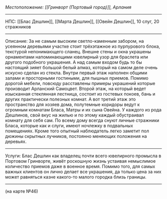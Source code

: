 *Местоположение: [[Гринворт (Портовый город)]], Арлания*
_______
НПС: [[Блас Дешлин]], [[Марта Дешлин]], [[Овейн Дешлин]], 10 слуг, 20 стражников 
_______
Описание: За не самым высоким светло-каменным забором, на усеянном деревьями участке стоит трёхэтажное из пурпурового блока, текстурой непонимающего сланец. Внешне стены и окна украшены орнаментами напоминающими ювелирный узор для браслета или другого подобного украшения. А над самым входом будь то бы настоящий зияет большой белый алмаз, который на самом деле очень искусно сделан из стекла. Внутри первый этаж наполнен общими залами и просторными гостиными, для пышных приемов. Помимо дорогой мебели, повсюду расставлены примеры украшений которые производит Арланский Самоцвет. Второй этаж, на который ведет изысканная стеклянная лестница, состоит из гостевых покоев, бань и других практически полезных комнат. А вот третий этаж это пространство для хозяев дома, полутемные коридоры ведут к огромным комнатам Бласа, Матры и их сына Овейна. У каждого из рода Дешлинов, свой вкус на жилью и по этому каждый обустраивал комнату для себя сам. По всему дому всегда снуют личные стражники Бласа, которые как и слуги, имеют ночлежку в подвальных помещениях. Кроме того опытный наблюдатель легко заметит пол дюжины скрытных лучников, постоянно меняющих положения на деревьях.
_______
Услуги: Блас Дешлин как владелец почти всего ювелирного промысла в Портовом Гринворте, живёт роскошную жизнь устаивая немыслимое количество приемов даже в военное время. Помимо того, для самых важных клиентов он лично делает все украшения, да только цена за них может равняться казне какого-то малого городка близь границы.
_______
(на карте №46)
